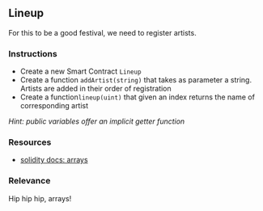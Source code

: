 ## Lineup

For this to be a good festival, we need to register artists. 

### Instructions

- Create a new Smart Contract `Lineup`
- Create a function `addArtist(string)` that takes as parameter a string. Artists are added in their order of registration
- Create a function`lineup(uint)` that given an index returns the name of corresponding artist

*Hint: public variables offer an implicit getter function*


### Resources

- [solidity docs: arrays](https://docs.soliditylang.org/en/v0.8.4/types.html#arrays)

### Relevance

Hip hip hip, arrays!